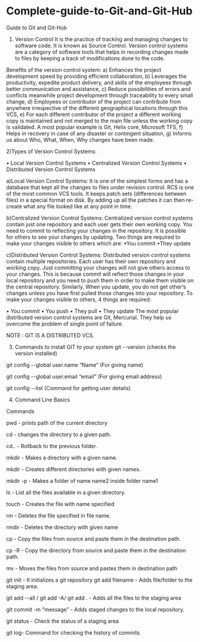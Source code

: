 # Complete-guide-to-Git-and-Git-Hub
Guide to Git and Git-Hub 


1)	Version Control
It is the practice of tracking and managing changes to software code.
It is known as Source Control. Version control systems are a category of software tools that helps in recording changes made to files by keeping a track of modifications done to the code. 

Benefits of the version control system:
a) Enhances the project development speed by providing efficient collaboration,
b) Leverages the productivity, expedite product delivery, and skills of the employees through better communication and assistance,
c) Reduce possibilities of errors and conflicts meanwhile project development through traceability to every small change,
d) Employees or contributor of the project can contribute from anywhere irrespective of the different geographical locations through this VCS,
e) For each different contributor of the project a different working copy is maintained and not merged to the main file unless the working copy is validated. A most popular example is Git, Helix core, Microsoft TFS,
f) Helps in recovery in case of any disaster or contingent situation,
g) Informs us about Who, What, When, Why changes have been made.

2)Types of Version Control Systems: 
 
•	Local Version Control Systems
•	Centralized Version Control Systems
•	Distributed Version Control Systems

a)Local Version Control Systems: It is one of the simplest forms and has a database that kept all the changes to files under revision control. RCS is one of the most common VCS tools. It keeps patch sets (differences between files) in a special format on disk. By adding up all the patches it can then re-create what any file looked like at any point in time. 

b)Centralized Version Control Systems: Centralized version control systems contain just one repository and each user gets their own working copy. You need to commit to reflecting your changes in the repository. It is possible for others to see your changes by updating. 
Two things are required to make your changes visible to others which are: 
 •You commit
 •They update
 
 c)Distributed Version Control Systems: Distributed version control systems contain multiple repositories. Each user has their own repository and working copy. Just committing     your changes will not give others access to your changes. This is because commit will reflect those changes in your local repository and you need to push them in order to make   them visible on the central repository. Similarly, When you update, you do not get other’s changes unless you have first pulled those changes into your repository. 
 To make your changes visible to others, 4 things are required: 
 
•	You commit
•	You push
•	They pull
•	They update
The most popular distributed version control systems are Git, Mercurial. They help us overcome the problem of single point of failure. 

NOTE : GIT IS A DISTRIBUTED VCS.


3) Commands to install GIT to your system
git --version (checks the version installed)

git config --global user.name “Name” (For giving name)

git config --global user.email “email” (For giving email address)

git config --list (Command for getting user details)


4) Command Line Basics

Commands

pwd - prints path of the current directory

cd <path> - changes the directory to a given path.

cd.. - Rollback to the previous folder.

mkdir <name> - Makes a directory with a given name.

mkdir <name1> <name2> - Creates different directories with given names.

mkdir -p <name1> <name2> - Makes a folder of name name2 inside folder name1

ls - List all the files available in a given directory.

touch <filename> - Creates the file with name specified
 
rm <filename> - Deletes the file specified in file name.

rmdir <name> - Deletes the directory with given name

cp <src> <dest> - Copy the files from source and paste them in the destination path.

cp -R <src> <dest> - Copy the directory from source and paste them in the destination path.

mv <src> <dest> - Moves the files from source and pastes them in destination path
 
git init -  It initializes a git repository
git add filename - Adds file/folder to the staging area.

git add --all / git add -A/ git add . - Adds all the files to the staging area

git commit -m “message” - Adds staged changes to the local repository.
 
git status - Check the status of a staging area

git log- Command for checking the history of commits
 


